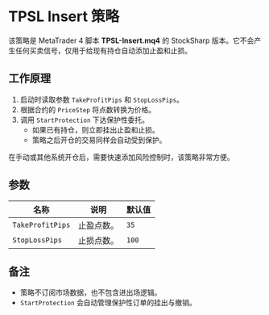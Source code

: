 # TPSL Insert 策略

该策略是 MetaTrader 4 脚本 **TPSL-Insert.mq4** 的 StockSharp 版本。它不会产生任何买卖信号，仅用于给现有持仓自动添加止盈和止损。

## 工作原理

1. 启动时读取参数 `TakeProfitPips` 和 `StopLossPips`。
2. 根据合约的 `PriceStep` 将点数转换为价格。
3. 调用 `StartProtection` 下达保护性委托。
   - 如果已有持仓，则立即挂出止盈和止损。
   - 策略之后开仓的交易同样会自动受到保护。

在手动或其他系统开仓后，需要快速添加风险控制时，该策略非常方便。

## 参数

| 名称 | 说明 | 默认值 |
|------|------|--------|
| `TakeProfitPips` | 止盈点数。 | `35` |
| `StopLossPips` | 止损点数。 | `100` |

## 备注

- 策略不订阅市场数据，也不包含进出场逻辑。
- `StartProtection` 会自动管理保护性订单的挂出与撤销。
